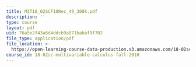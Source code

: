 ```yaml
---
title: MIT18_02SCF10Rec_49_300k.pdf
description: ''
type: course
layout: pdf
uid: 76a5e2f43a6d4ddcb9a871babaf9f702
file_type: application/pdf
file_location: >-
  https://open-learning-course-data-production.s3.amazonaws.com/18-02sc-multivariable-calculus-fall-2010/76a5e2f43a6d4ddcb9a871babaf9f702_MIT18_02SCF10Rec_49_300k.pdf
course_id: 18-02sc-multivariable-calculus-fall-2010
---
```

